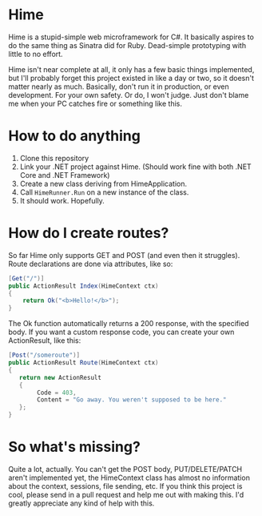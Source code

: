 # Hime

Hime is a stupid-simple web microframework for C#.
It basically aspires to do the same thing as Sinatra did for Ruby. Dead-simple prototyping with little to no effort.

Hime isn't near complete at all, it only has a few basic things implemented, but I'll probably forget this project existed in like a day or two, so it doesn't matter nearly as much.
Basically, don't run it in production, or even development. For your own safety.
Or do, I won't judge. Just don't blame me when your PC catches fire or something like this.

# How to do anything

1. Clone this repository
2. Link your .NET project against Hime. (Should work fine with both .NET Core and .NET Framework)
3. Create a new class deriving from HimeApplication.
4. Call `HimeRunner.Run` on a new instance of the class.
5. It should work. Hopefully.

# How do I create routes?

So far Hime only supports GET and POST (and even then it struggles).
Route declarations are done via attributes, like so:
```cs
[Get("/")]
public ActionResult Index(HimeContext ctx)
{
    return Ok("<b>Hello!</b>");
}
```

The Ok function automatically returns a 200 response, with the specified body.
If you want a custom response code, you can create your own ActionResult, like this:

```cs
[Post("/someroute")]
public ActionResult Route(HimeContext ctx)
{
   return new ActionResult
   {
        Code = 403,
        Content = "Go away. You weren't supposed to be here."
   };
}
```

# So what's missing?

Quite a lot, actually. You can't get the POST body, PUT/DELETE/PATCH aren't implemented yet, the HimeContext class has almost no information about the context, sessions, file sending, etc.
If you think this project is cool, please send in a pull request and help me out with making this. I'd greatly appreciate any kind of help with this.